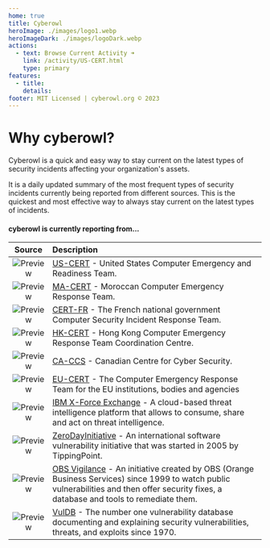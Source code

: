 ```yaml
---
home: true
title: Cyberowl
heroImage: ./images/logo1.webp
heroImageDark: ./images/logoDark.webp
actions:
  - text: Browse Current Activity ➜
    link: /activity/US-CERT.html
    type: primary
features:
  - title:
    details:
footer: MIT Licensed | cyberowl.org © 2023
---
```


# Why cyberowl?

Cyberowl is a quick and easy way to stay current on the latest types of security incidents affecting your organization's assets.

It is a daily updated summary of the most frequent types of security incidents currently being reported from different sources. This is the quickest and most effective way to always stay current on the latest types of incidents.

#### cyberowl is currently reporting from...

|Source|Description|
|:---:|:---|
|![Preview](/images/us-cert.png) |[US-CERT](https://www.cisa.gov/uscert/ncas/current-activity) - United States Computer Emergency and Readiness Team.|
|![Preview](/images/ma-cert.png)|[MA-CERT](https://www.dgssi.gov.ma/fr/macert/bulletins-de-securite.html) - Moroccan Computer Emergency Response Team.|
|![Preview](/images/cert-fr.png)|[CERT-FR](https://www.cert.ssi.gouv.fr/) - The French national government Computer Security Incident Response Team.|
|![Preview](/images/hk-cert.png)|[HK-CERT](https://www.hkcert.org/security-bulletin?item_per_page=10) - Hong Kong Computer Emergency Response Team Coordination Centre.|
|![Preview](/images/ca-ccs.png)|[CA-CCS](https://cyber.gc.ca/en/alerts-advisories) - Canadian Centre for Cyber Security. |
|![Preview](/images/eu-cert.png)|[EU-CERT](https://cow-www-prod.azurewebsites.net/publications/security-advisories/2023) - The Computer Emergency Response Team for the EU institutions, bodies and agencies|
|![Preview](/images/ibm-x-force-exchange.png)|[IBM X-Force Exchange](https://exchange.xforce.ibmcloud.com/activity/list) - A cloud-based threat intelligence platform that allows to consume, share and act on threat intelligence.|
|![Preview](/images/zdi.png)|[ZeroDayInitiative](https://www.zerodayinitiative.com/advisories/published/) - An international software vulnerability initiative that was started in 2005 by TippingPoint.|
|![Preview](/images/vigilance.png)|[OBS Vigilance](https://vigilance.fr/) - An initiative created by OBS (Orange Business Services) since 1999 to watch public vulnerabilities and then offer security fixes, a database and tools to remediate them.|
|![Preview](/images/vuldb.png)|[VulDB](https://vuldb.com/?live.recent) - The number one vulnerability database documenting and explaining security vulnerabilities, threats, and exploits since 1970.|
